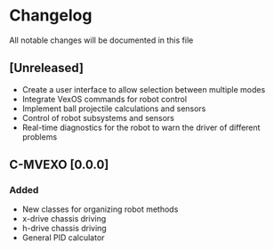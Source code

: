 # Changelog
All notable changes will be documented in this file

## [Unreleased]
- Create a user interface to allow selection between multiple modes
- Integrate VexOS commands for robot control
- Implement ball projectile calculations and sensors
- Control of robot subsystems and sensors
- Real-time diagnostics for the robot to warn the driver of different problems

## C-MVEXO [0.0.0]
### Added
- New classes for organizing robot methods
- x-drive chassis driving
- h-drive chassis driving
- General PID calculator

